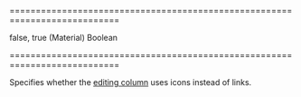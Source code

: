 ===========================================================================
<!--default-->false, true (Material)<!--/default-->
<!--type-->Boolean<!--/type-->
===========================================================================

<!--shortDescription-->
Specifies whether the [editing column](/Documentation/Guide/Widgets/{WidgetName}/Columns/Column_Types/Command_Columns/) uses icons instead of links.
<!--/shortDescription-->

<!--fullDescription-->

<!--/fullDescription-->